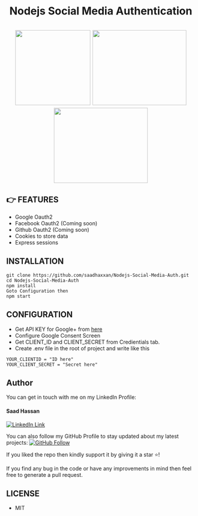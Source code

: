 <div align="center">
	<h1>Nodejs Social Media Authentication<br><br>
	<img src="http://expresswriters.com/wp-content/uploads/2015/09/google-new-logo-450x450.jpg" height="200px" width="200px">
	<img src="https://cdn.afterdawn.fi/v3/news/600x400/github-logo.jpg"  height="200px" width="250px">
	<img src="https://i.pinimg.com/originals/41/b0/ed/41b0edd10bd1fcca1833c2e651fcfdaa.png"  height="200px" width="250px">
	</h1>
</div>

## 👉 FEATURES

- Google Oauth2 
- Facebook Oauth2 (Coming soon)
- Github Oauth2 (Coming soon)
- Cookies to store data
- Express sessions

##  INSTALLATION

```
git clone https://github.com/saadhaxxan/Nodejs-Social-Media-Auth.git
cd Nodejs-Social-Media-Auth
npm install
Goto Configuration then
npm start
```

## CONFIGURATION

- Get API KEY for Google+ from [here](https://console.cloud.google.com/apis/)
- Configure Google Consent Screen
- Get CLIENT_ID and CLIENT_SECRET from Credientials tab.
- Create .env file in the root of project and write like this

```
YOUR_CLIENTID = "ID here"
YOUR_CLIENT_SECRET = "Secret here"
```

## Author
You can get in touch with me on my LinkedIn Profile:

#### Saad Hassan
[![LinkedIn Link](https://img.shields.io/badge/Connect-saadhaxxan-blue.svg?logo=linkedin&longCache=true&style=social&label=Connect
)](https://www.linkedin.com/in/saadhaxxan)

You can also follow my GitHub Profile to stay updated about my latest projects: [![GitHub Follow](https://img.shields.io/badge/Connect-saadhaxxan-blue.svg?logo=Github&longCache=true&style=social&label=Follow)](https://github.com/saadhaxxan)

If you liked the repo then kindly support it by giving it a star ⭐!

If you find any bug in the code or have any improvements in mind then feel free to generate a pull request.

## LICENSE
- MIT
